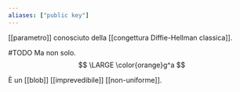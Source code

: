 ```yaml
---
aliases: ["public key"]
---
```


[[parametro]] conosciuto della [[congettura Diffie-Hellman classica]].

#TODO Ma non solo.
$$
\LARGE \color{orange}g^a
$$

È un [[blob]] [[imprevedibile]] [[non-uniforme]].